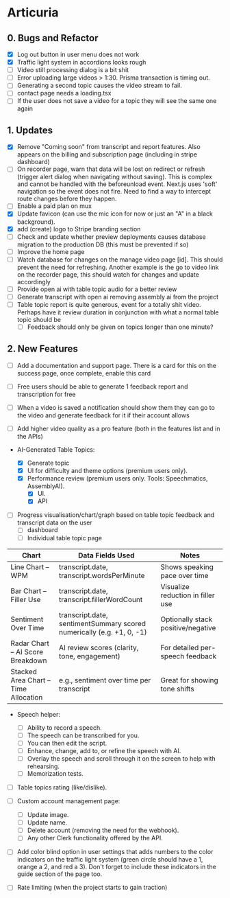 # Articuria

## 0. Bugs and Refactor

- [x] Log out button in user menu does not work
- [x] Traffic light system in accordions looks rough
- [ ] Video still processing dialog is a bit shit
- [ ] Error uploading large videos > 1:30. Prisma transaction is timing out.
- [ ] Generating a second topic causes the video stream to fail.
- [ ] contact page needs a loading.tsx
- [ ] If the user does not save a video for a topic they will see the same one again

## 1. Updates

- [x] Remove "Coming soon" from transcript and report features. Also appears on the billing and subscription page (including in stripe dashboard)
- [ ] On recorder page, warn that data will be lost on redirect or refresh (trigger alert dialog when navigating without saving). This is complex and cannot be handled with the beforeunload event. Next.js uses 'soft' navigation so the event does not fire. Need to find a way to intercept route changes before they happen.
- [ ] Enable a paid plan on mux
- [x] Update favicon (can use the mic icon for now or just an "A" in a black background).
- [x] add (create) logo to Stripe branding section
- [ ] Check and update whether preview deployments causes database migration to the production DB (this must be prevented if so)
- [ ] Improve the home page
- [ ] Watch database for changes on the manage video page [id]. This should prevent the need for refreshing. Another example is the go to video link on the recorder page, this should watch for changes and update accordingly
- [ ] Provide open ai with table topic audio for a better review
- [ ] Generate transcript with open ai removing assembly ai from the project
- [ ] Table topic report is quite generous, event for a totally shit video. Perhaps have it review duration in conjunction with what a normal table topic should be
  - [ ] Feedback should only be given on topics longer than one minute?

## 2. New Features

- [ ] Add a documentation and support page. There is a card for this on the success page, once complete, enable this card

- [ ] Free users should be able to generate 1 feedback report and transcription for free
- [ ] When a video is saved a notification should show them they can go to the video and generate feedback for it if their account allows

- [ ] Add higher video quality as a pro feature (both in the features list and in the APIs)

- AI-Generated Table Topics:

  - [x] Generate topic
  - [x] UI for difficulty and theme options (premium users only).
  - [x] Performance review (premium users only. Tools: Speechmatics, AssemblyAI).
    - [x] UI.
    - [x] API

- [ ] Progress visualisation/chart/graph based on table topic feedback and transcript data on the user
  - [ ] dashboard
  - [ ] Individual table topic page

| Chart                                | Data Fields Used                                                      | Notes                              |
| ------------------------------------ | --------------------------------------------------------------------- | ---------------------------------- |
| Line Chart – WPM                     | transcript.date, transcript.wordsPerMinute                            | Shows speaking pace over time      |
| Bar Chart – Filler Use               | transcript.date, transcript.fillerWordCount                           | Visualize reduction in filler use  |
| Sentiment Over Time                  | transcript.date, sentimentSummary scored numerically (e.g. +1, 0, -1) | Optionally stack positive/negative |
| Radar Chart – AI Score Breakdown     | AI review scores (clarity, tone, engagement)                          | For detailed per-speech feedback   |
| Stacked Area Chart – Time Allocation | e.g., sentiment over time per transcript                              | Great for showing tone shifts      |

- Speech helper:

  - [ ] Ability to record a speech.
  - [ ] The speech can be transcribed for you.
  - [ ] You can then edit the script.
  - [ ] Enhance, change, add to, or refine the speech with AI.
  - [ ] Overlay the speech and scroll through it on the screen to help with rehearsing.
  - [ ] Memorization tests.

- [ ] Table topics rating (like/dislike).

- [ ] Custom account management page:

  - [ ] Update image.
  - [ ] Update name.
  - [ ] Delete account (removing the need for the webhook).
  - [ ] Any other Clerk functionality offered by the API.

- [ ] Add color blind option in user settings that adds numbers to the color indicators on the traffic light system (green circle should have a 1, orange a 2, and red a 3). Don't forget to include these indicators in the guide section of the page too.

- [ ] Rate limiting (when the project starts to gain traction)
